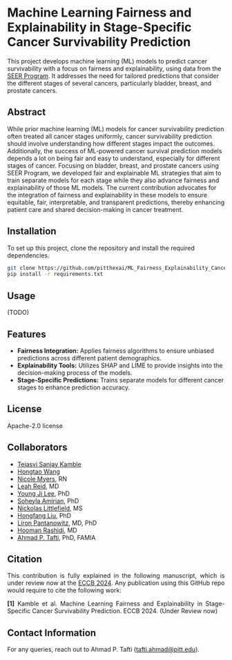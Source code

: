 # Machine Learning Fairness and Explainability in Stage-Specific Cancer Survivability Prediction

This project develops machine learning (ML) models to predict cancer survivability with a focus on fairness and explainability, using data from the <a href="https://seer.cancer.gov/data/" target="_blank">SEER Program</a>. It addresses the need for tailored predictions that consider the different stages of several cancers, particularly bladder, breast, and prostate cancers.

## Abstract

While prior machine learning (ML) models for cancer survivability prediction often treated all cancer stages uniformly, cancer survivability prediction should involve understanding how different stages impact the outcomes. Additionally, the success of ML-powered cancer survival prediction models depends a lot on being fair and easy to understand, especially for different stages of cancer. Focusing on bladder, breast, and prostate cancers using SEER Program, we developed  fair and explainable ML strategies that aim to train separate models for each stage while they also advance fairness and explainability of those ML models. The current contribution advocates for the integration of fairness and explainability in these models to ensure equitable, fair, interpretable, and transparent predictions, thereby enhancing patient care and shared decision-making in cancer treatment.



## Installation

To set up this project, clone the repository and install the required dependencies.

```bash
git clone https://github.com/pitthexai/ML_Fairness_Explainability_Cancer_Survivability.git
pip install -r requirements.txt
```

## Usage
(TODO)

## Features
+ <strong>Fairness Integration:</strong> Applies fairness algorithms to ensure unbiased predictions across different patient demographics. <br>
+ <strong>Explainability Tools:</strong> Utilizes SHAP and LIME to provide insights into the decision-making process of the models. <br>
+ <strong>Stage-Specific Predictions:</strong> Trains separate models for different cancer stages to enhance prediction accuracy.


## License
Apache-2.0 license

## Collaborators
+ <a href="" target="_blank">Tejasvi Sanjay Kamble</a>
+ <a href="" target="_blank">Hongtao Wang</a>
+ <a href="" target="_blank">Nicole Myers</a>, RN
+ <a href="" target="_blank">Leah Reid</a>, MD
+ <a href="https://www.nursing.pitt.edu/person/young-ji-lee" target="_blank">Young Ji Lee</a>, PhD
+ <a href="https://amiielab.github.io" target="_blank">Soheyla Amirian</a>, PhD
+ <a href="https://littlefieldnick.github.io/" target="_blank">Nickolas Littlefield</a>, MS
+ <a href="https://sbmi.uth.edu/faculty-and-staff/hongfang-liu.htm" target="_blank">Hongfang Liu</a>, PhD
+ <a href="https://pitthexai.github.io/people.html" target="_blank">Liron Pantanowitz</a>, MD, PhD
+ <a href="https://www.pitt.edu/pittwire/accolades-honors/hooman-rashidi-becomes-associate-dean-ai-medicine" target="_blank">Hooman Rashidi</a>, MD
+ <a href="https://pitthexai.github.io" target="_blank">Ahmad P. Tafti</a>, PhD, FAMIA

## Citation
<p align="justify">This contribution is fully explained in the following manuscript, which is under review now at the <a href="https://eccb2024.fi/" target="_blank">ECCB 2024</a>. Any publication using this GitHub repo would require to cite the following work:
<p align="justify">
<strong>[1]</strong> Kamble et al. Machine Learning Fairness and Explainability in Stage-Specific Cancer Survivability Prediction. ECCB 2024. (Under Review now)</p>

## Contact Information
For any queries, reach out to Ahmad P. Tafti (tafti.ahmad@pitt.edu).
